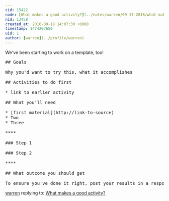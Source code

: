 ```yaml
---
cid: 15422
node: [What makes a good activity?](../notes/warren/09-17-2016/what-makes-a-good-activity)
nid: 13458
created_at: 2016-09-18 14:07:30 +0000
timestamp: 1474207650
uid: 1
author: [warren](../profile/warren)
---
```


We've been starting to work on a template, too!

<pre>
## Goals

Why you'd want to try this, what it accomplishes

## Activities to do first

* link to earlier activity

## What you'll need

* [first material](http://link-to-source)
* Two
* Three

****

### Step 1

### Step 2

****

## What outcome you should get

To ensure you've done it right, post your results in a response below -- you should get...
</pre>

[warren](../profile/warren) replying to: [What makes a good activity?](../notes/warren/09-17-2016/what-makes-a-good-activity)

